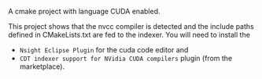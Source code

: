 A cmake project with language CUDA enabled.

This project shows that the nvcc compiler is detected and the include paths
defined in CMakeLists.txt are fed to the indexer.
You will need to install the 
- `Nsight Eclipse Plugin` for the cuda code editor and
- `CDT indexer support for NVidia CUDA compilers` plugin (from the marketplace).
